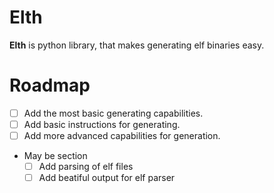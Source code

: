 # Elth

__Elth__ is python library, that makes generating elf binaries easy.

# Roadmap
  * [ ] Add the most basic generating capabilities.
  * [ ] Add basic instructions for generating.
  * [ ] Add more advanced capabilities for generation.
  * May be section
    * [ ] Add parsing of elf files
    * [ ] Add beatiful output for elf parser